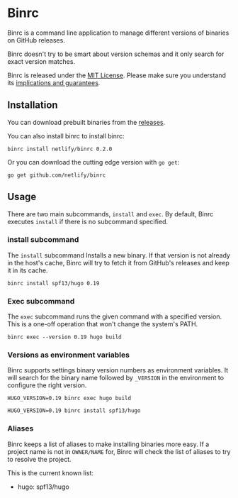 # Binrc

Binrc is a command line application to manage different versions of binaries on GitHub releases.

Binrc doesn't try to be smart about version schemas and it only search for exact version matches.

Binrc is released under the [MIT License](LICENSE).
Please make sure you understand its [implications and guarantees](https://writing.kemitchell.com/2016/09/21/MIT-License-Line-by-Line.html).

## Installation

You can download prebuilt binaries from the [releases](https://github.com/netlify/binrc/releases).

You can also install binrc to install binrc:

```
binrc install netlify/binrc 0.2.0
```

Or you can download the cutting edge version with `go get`:

```
go get github.com/netlify/binrc
```

## Usage

There are two main subcommands, `install` and `exec`. By default, Binrc executes `install` if there is no subcommand specified.

### install subcommand

The `install` subcommand Installs a new binary. If that version is not already in the host's
cache, Binrc will try to fetch it from GitHub's releases and keep it in its cache.

```
binrc install spf13/hugo 0.19
```

### Exec subcommand

The `exec` subcommand runs the given command with a specified version. This is a one-off operation that won't change the
system's PATH.

```
binrc exec --version 0.19 hugo build
```

### Versions as environment variables

Binrc supports settings binary version numbers as environment variables. It will search for the binary name followed by `_VERSION`
in the environment to configure the right version.

```
HUGO_VERSION=0.19 binrc exec hugo build
```

```
HUGO_VERSION=0.19 binrc install spf13/hugo
```

### Aliases

Binrc keeps a list of aliases to make installing binaries more easy. If a project name is not in `OWNER/NAME` for, Binrc will
check the list of aliases to try to resolve the project.

This is the current known list:

- hugo: spf13/hugo
